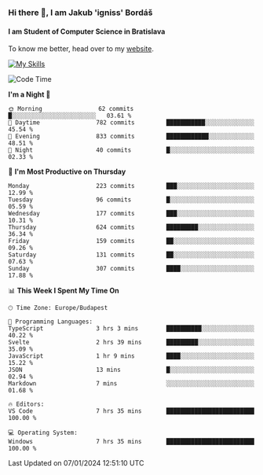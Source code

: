 ### Hi there 👋, I am Jakub 'igniss' Bordáš

#### I am Student of Computer Science in Bratislava
To know me better, head over to my [website](https://bordas.sk).

[![My Skills](https://skillicons.dev/icons?i=js,html,css,figma,svelte,java,kotlin,python,postgresql,typescript,nest,nodejs)](https://bordas.sk)


<!--START_SECTION:waka-->
![Code Time](http://img.shields.io/badge/Code%20Time-1%2C331%20hrs%2035%20mins-blue)

**I'm a Night 🦉** 

```text
🌞 Morning                62 commits          █░░░░░░░░░░░░░░░░░░░░░░░░   03.61 % 
🌆 Daytime                782 commits         ███████████░░░░░░░░░░░░░░   45.54 % 
🌃 Evening                833 commits         ████████████░░░░░░░░░░░░░   48.51 % 
🌙 Night                  40 commits          █░░░░░░░░░░░░░░░░░░░░░░░░   02.33 % 
```
📅 **I'm Most Productive on Thursday** 

```text
Monday                   223 commits         ███░░░░░░░░░░░░░░░░░░░░░░   12.99 % 
Tuesday                  96 commits          █░░░░░░░░░░░░░░░░░░░░░░░░   05.59 % 
Wednesday                177 commits         ███░░░░░░░░░░░░░░░░░░░░░░   10.31 % 
Thursday                 624 commits         █████████░░░░░░░░░░░░░░░░   36.34 % 
Friday                   159 commits         ██░░░░░░░░░░░░░░░░░░░░░░░   09.26 % 
Saturday                 131 commits         ██░░░░░░░░░░░░░░░░░░░░░░░   07.63 % 
Sunday                   307 commits         ████░░░░░░░░░░░░░░░░░░░░░   17.88 % 
```


📊 **This Week I Spent My Time On** 

```text
🕑︎ Time Zone: Europe/Budapest

💬 Programming Languages: 
TypeScript               3 hrs 3 mins        ██████████░░░░░░░░░░░░░░░   40.22 % 
Svelte                   2 hrs 39 mins       █████████░░░░░░░░░░░░░░░░   35.09 % 
JavaScript               1 hr 9 mins         ████░░░░░░░░░░░░░░░░░░░░░   15.22 % 
JSON                     13 mins             █░░░░░░░░░░░░░░░░░░░░░░░░   02.94 % 
Markdown                 7 mins              ░░░░░░░░░░░░░░░░░░░░░░░░░   01.68 % 

🔥 Editors: 
VS Code                  7 hrs 35 mins       █████████████████████████   100.00 % 

💻 Operating System: 
Windows                  7 hrs 35 mins       █████████████████████████   100.00 % 
```


 Last Updated on 07/01/2024 12:51:10 UTC
<!--END_SECTION:waka-->
